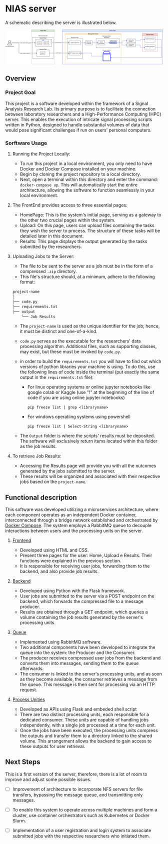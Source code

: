 # NIAS server

A schematic describing the server is illustrated below. 

![](images/FullServerDiagram.drawio.png)

## Overview

### Project Goal

This project is a software developed within the framework of a Signal Analysis Research Lab. Its primary purpose is to facilitate the connection between laboratory researchers and a High-Performance Computing (HPC) server. This enables the execution of intricate signal processing scripts written in Python, designed to handle substantial volumes of data that would pose significant challenges if run on users' personal computers.

### Sorftware Usage

1. Running the Project Locally:
   - To run this project in a local environment, you only need to have Docker and Docker Compose installed on your machine.
   - Begin by cloning the project repository to a local directory.
   - Next, open a terminal within this directory and enter the command: ```docker-compose up```. This will automatically start the entire architecture, allowing the software to function seamlessly in your local environment.
     
2. The FrontEnd provides access to three essential pages:
   - HomePage: This is the system's initial page, serving as a gateway to the other two crucial pages within the system.
   - Upload: On this page, users can upload files containing the tasks they wish the server to process. The structure of these tasks will be detailed later in this document.
   - Results: This page displays the output generated by the tasks submitted by the researchers.

3. Uploading Jobs to the Server:
   - The file to be sent to the server as a job must be in the form of a compressed ```.zip``` directory.
   - This file's structure should, at a minimum, adhere to the following format:
   ```
   project-name
   │
   ├── code.py
   ├── requirements.txt
   ├── output
       └── Job Results
   ```
      - The ```project-name``` is used as the unique identifier for the job; hence, it must be distinct and one-of-a-kind. 
      - ```code.py``` serves as the executable for the researchers' data processing algorithm. Additional files, such as supporting classes, may exist, but these must be invoked by ```code.py```.
      - in order to build the ``requirements.txt`` you will have to find out which versions of python libraries your machine is using. To do this, use the following lines of code inside the terminal (put exactly the same output in the ``requirements.txt`` file):
         - For linux operating systems or online jupyter notebooks like google colab or Kaggle (use "!" at the beginning of the line of code if you are using online jupyter notebooks)  
            ```
            pip freeze list | grep <libraryname>
            ```
         - For windows operatiing systems using powershell
            ```
            pip freeze list | Select-String <libraryname>
            ```
         
      - The ```Output``` folder is where the scripts' results must be deposited. The software will exclusively return items located within this folder as the job results.

4. To retrieve Job Results:
   - Accessing the Results page will provide you with all the outcomes generated by the jobs submitted to the server.
   - These results will be organized and associated with their respective jobs based on the ```project-name```.

## Functional description
This software was developed utilizing a microservices architecture, where each component operates as an independent Docker container, interconnected through a bridge network established and orchestrated by [Docker Compose](web-server/docker-compose.yaml). The system employs a RabbitMQ queue to decouple interactions between users and the processing units on the server.

1. [Frontend](web-server/server-web-page)
   - Developed using HTML and CSS.
   - Present three pages for the user: Home, Upload e Results. Their functions were explained in the previous section.
   - It is responsible for receiving user jobs, forwarding them to the backend, and also provide job results.

2. [Backend](web-server/server-web-page)
   - Developed using Python with the Flask framework.
   - User jobs are submitted to the server via a POST endpoint on the backend, which forwards the compressed file to a message producer.
   - Results are obtained through a GET endpoint, which queries a volume containing the job results generated by the server's processing units.

3. [Queue](web-server/rabbitmq-queue)
   - Implemented using RabbitMQ software.
   - Two additional components have been developed to integrate the queue into the system: the Producer and the Consumer.
   - The producer receives compressed user jobs from the backend and converts them into messages, sending them to the queue afterwards.
   - The consumer is linked to the server's processing units, and as soon as they become available, the consumer retrieves a message from the queue. This message is then sent for processing via an HTTP request.

4. [Process Unities](web-server/process-unity)
   - Developed as APIs using Flask and embeded shell script
   - There are two distinct processing units, each responsible for a dedicated consumer. These units are capable of handling jobs independently, with a single job processed at a time for each unit.
   - Once the jobs have been executed, the processing units compress the outputs and transfer them to a directory linked to the shared volume. This arrangement allows the backend to gain access to these outputs for user retrieval.
   
## Next Steps

This is a first version of the server, therefore, there is a lot of room to improve and adjust some possible issues.

 - [ ] Improvement of architecture to incorporate NFS servers for file transfers, bypassing the message queue, and transmitting only messages.
 
 - [ ] To enable this system to operate across multiple machines and form a cluster, use container orchestrators such as Kubernetes or Docker Slurm.
 
 - [ ] Implementation of a user registration and login system to associate submitted jobs with the respective researchers who initiated them.
